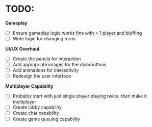 # TODO:

**Gameplay**

- [ ] Ensure gameplay logic works fine with > 1 player and bluffing
- [ ] Write logic for changing turns

**UI/UX Overhaul**

- [ ] Create the panels for interaction
- [ ] Add appropriate images for the dice/buttons
- [ ] Add animations for interactivity
- [ ] Redesign the user interface

**Multiplayer Capability**

- [ ] Probably start with just single player playing twice, then make it multiplayer
- [ ] Create lobby capability
- [ ] Create chat capability
- [ ] Create game queuing capability
